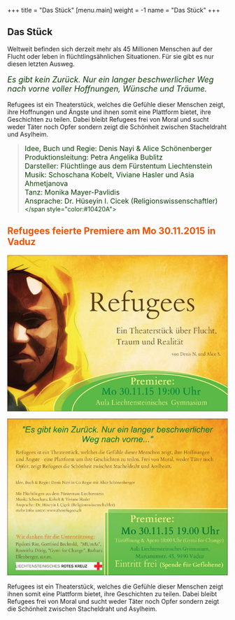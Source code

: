 +++
title = "Das Stück"
[menu.main]
weight = -1
name = "Das Stück"
+++
## Das Stück

Weltweit befinden sich derzeit mehr als 45 Millionen Menschen auf der Flucht oder leben in flüchtlingsähnlichen Situationen. Für sie gibt es nur diesen letzten Ausweg.<br/><br/>
<i><FONT SIZE="4"><span style="color:#10420A">Es gibt kein Zurück. Nur ein langer beschwerlicher Weg nach vorne voller Hoffnungen, Wünsche und Träume.</span></Font></i><br/><br/>
Refugees ist ein Theaterstück, welches die Gefühle dieser Menschen zeigt, ihre Hoffnungen und Ängste und ihnen somit eine Plattform bietet, ihre Geschichten zu teilen. Dabei bleibt Refugees frei von Moral und sucht weder Täter noch Opfer sondern zeigt die Schönheit zwischen Stacheldraht und Asylheim.


> <span style="color:#10420A"><FONT SIZE="3">Idee, Buch und Regie: Denis Nayi & Alice Schönenberger <br/>
Produktionsleitung: Petra Angelika Bublitz<br/>
Darsteller: Flüchtlinge aus dem Fürstentum Liechtenstein<br/>
Musik: Schoschana Kobelt, Viviane Hasler und Asia Ahmetjanova<br/>
Tanz: Monika Mayer-Pavlidis </br>
Ansprache: Dr. Hüseyin I. Cicek (Religionswissenschaftler)<br/>
</FONT></span style="color:#10420A">

## <span style="color:#F15303"> Refugees feierte Premiere am  Mo 30.11.2015 in Vaduz </span>

<img src="/flyer-medium.jpg" />
<p>
  <img src="/flyer-back-medium.jpg" />
</p>

Refugees ist ein Theaterstück, welches die Gefühle dieser Menschen zeigt ihnen somit eine Plattform bietet, ihre Geschichten zu teilen. Dabei bleibt Refugees frei von Moral und sucht weder Täter noch Opfer sondern zeigt die Schönheit zwischen Stacheldraht und Asylheim.
